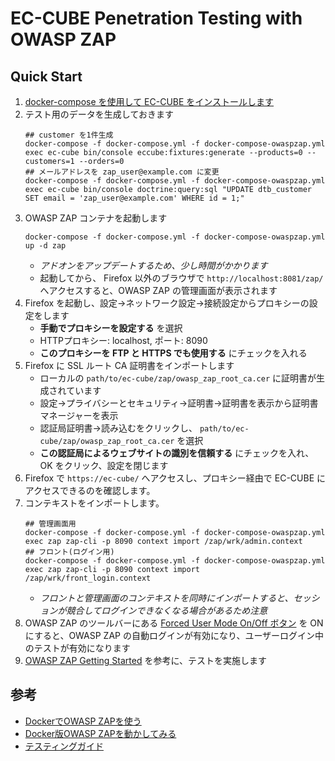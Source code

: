 # EC-CUBE Penetration Testing with OWASP ZAP

## Quick Start

1. [docker-compose を使用して EC-CUBE をインストールします](https://doc4.ec-cube.net/quickstart_install#4docker-compose%E3%82%92%E4%BD%BF%E7%94%A8%E3%81%97%E3%81%A6%E3%82%A4%E3%83%B3%E3%82%B9%E3%83%88%E3%83%BC%E3%83%AB%E3%81%99%E3%82%8B)
1. テスト用のデータを生成しておきます
    ```shell
    ## customer を1件生成
    docker-compose -f docker-compose.yml -f docker-compose-owaspzap.yml exec ec-cube bin/console eccube:fixtures:generate --products=0 --customers=1 --orders=0
    ## メールアドレスを zap_user@example.com に変更
    docker-compose -f docker-compose.yml -f docker-compose-owaspzap.yml exec ec-cube bin/console doctrine:query:sql "UPDATE dtb_customer SET email = 'zap_user@example.com' WHERE id = 1;"
    ```
1. OWASP ZAP コンテナを起動します
    ```shell
    docker-compose -f docker-compose.yml -f docker-compose-owaspzap.yml up -d zap
    ```
    - *アドオンをアップデートするため、少し時間がかかります*
    - 起動してから、 Firefox 以外のブラウザで `http://localhost:8081/zap/` へアクセスすると、OWASP ZAP の管理画面が表示されます
1. Firefox を起動し、設定→ネットワーク設定→接続設定からプロキシーの設定をします
   - **手動でプロキシーを設定する** を選択
   - HTTPプロキシー: localhost, ポート: 8090
   - **このプロキシーを FTP と HTTPS でも使用する** にチェックを入れる
1. Firefox に SSL ルート CA 証明書をインポートします
   - ローカルの `path/to/ec-cube/zap/owasp_zap_root_ca.cer` に証明書が生成されています
   - 設定→プライバシーとセキュリティ→証明書→証明書を表示から証明書マネージャーを表示
   - 認証局証明書→読み込むをクリックし、 `path/to/ec-cube/zap/owasp_zap_root_ca.cer` を選択
   - **この認証局によるウェブサイトの識別を信頼する** にチェックを入れ、 OK をクリック、設定を閉じます
1. Firefox で `https://ec-cube/` へアクセスし、プロキシー経由で EC-CUBE にアクセスできるのを確認します。
1. コンテキストをインポートします。
    ```shell
    ## 管理画面用
    docker-compose -f docker-compose.yml -f docker-compose-owaspzap.yml exec zap zap-cli -p 8090 context import /zap/wrk/admin.context
    ## フロント(ログイン用)
    docker-compose -f docker-compose.yml -f docker-compose-owaspzap.yml exec zap zap-cli -p 8090 context import /zap/wrk/front_login.context
    ```
   - *フロントと管理画面のコンテキストを同時にインポートすると、セッションが競合してログインできなくなる場合があるため注意*
1. OWASP ZAP のツールバーにある [Forced User Mode On/Off ボタン](https://www.zaproxy.org/docs/desktop/ui/tltoolbar/#--forced-user-mode-on--off) を ON にすると、OWASP ZAP の自動ログインが有効になり、ユーザーログイン中のテストが有効になります
1. [OWASP ZAP Getting Started](https://qiita.com/koujimatsuda11/items/3d5b7eac5f9455015ba6) を参考に、テストを実施します


## 参考

- [DockerでOWASP ZAPを使う](https://pc.atsuhiro-me.net/entry/2019/08/19/011324)
- [Docker版OWASP ZAPを動かしてみる](https://qiita.com/koujimatsuda11/items/83558cd62c20141ebdda)
- [テスティングガイド](https://owasp.org/www-pdf-archive/OTGv3Japanese.pdf)
